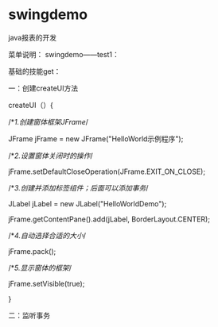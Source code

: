 # swingdemo
java报表的开发

菜单说明：
swingdemo——test1：

基础的技能get：

一：创建createUI方法

createUI（）{

/**1.创建窗体框架JFrame*/

JFrame jFrame = new JFrame("HelloWorld示例程序");

/**2.设置窗体关闭时的操作*/

jFrame.setDefaultCloseOperation(JFrame.EXIT_ON_CLOSE);

/**3.创建并添加标签组件；后面可以添加事务*/

JLabel jLabel = new JLabel("HelloWorldDemo");

jFrame.getContentPane().add(jLabel, BorderLayout.CENTER);

/**4.自动选择合适的大小*/

jFrame.pack();

/**5.显示窗体的框架*/

jFrame.setVisible(true);

}

二：监听事务

